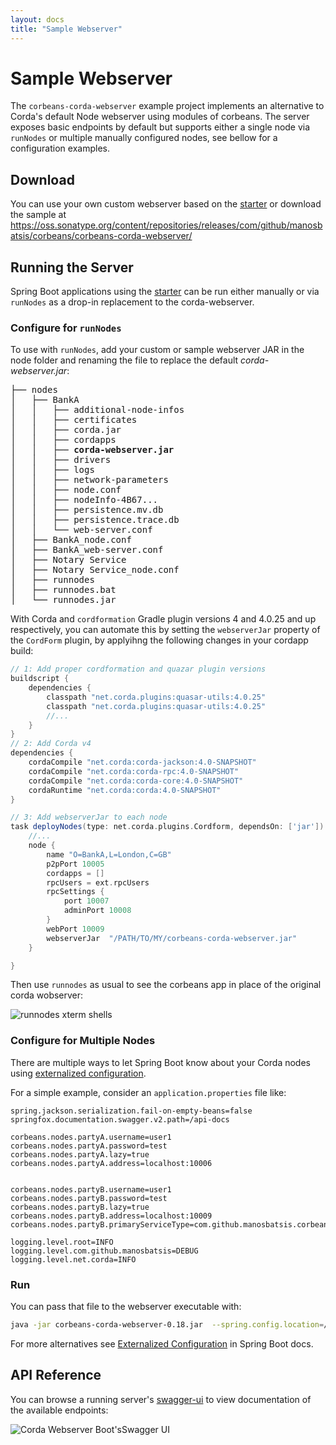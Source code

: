```yaml
---
layout: docs
title: "Sample Webserver"
---
```


# Sample Webserver


The `corbeans-corda-webserver` example project implements an alternative to Corda's default
Node webserver using modules of corbeans. The server exposes basic endpoints by default but supports either a single 
node via `runNodes` or multiple manually configured nodes, see bellow for a configuration examples.

## Download 

You can use your own custom webserver based on the [starter](starter.html) or download the sample at 
https://oss.sonatype.org/content/repositories/releases/com/github/manosbatsis/corbeans/corbeans-corda-webserver/

## Running the Server

Spring Boot applications using the [starter](starter.html) can be run either manually or via `runNodes` as a 
drop-in replacement to the corda-webserver. 



### Configure for `runNodes`

To use with `runNodes`, add your custom or sample webserver JAR in the node folder and renaming the file to replace 
the default *corda-webserver.jar*:

<pre>
├── nodes
│   ├── BankA
│   │   ├── additional-node-infos
│   │   ├── certificates
│   │   ├── corda.jar
│   │   ├── cordapps
│   │   ├── <b>corda-webserver.jar</b>
│   │   ├── drivers
│   │   ├── logs
│   │   ├── network-parameters
│   │   ├── node.conf
│   │   ├── nodeInfo-4B67...
│   │   ├── persistence.mv.db
│   │   ├── persistence.trace.db
│   │   └── web-server.conf
│   ├── BankA_node.conf
│   ├── BankA_web-server.conf
│   ├── Notary Service
│   ├── Notary Service_node.conf
│   ├── runnodes
│   ├── runnodes.bat
│   └── runnodes.jar
</pre>

With Corda and `cordformation` Gradle plugin versions 4 and 4.0.25 and up respectively, you can automate this by setting the `webserverJar` property of 
the `CordForm` plugin, by applyihng the following changes in your cordapp build:

```groovy
// 1: Add proper cordformation and quazar plugin versions 
buildscript {
    dependencies {
        classpath "net.corda.plugins:quasar-utils:4.0.25"
        classpath "net.corda.plugins:quasar-utils:4.0.25"
        //...
    }
}
// 2: Add Corda v4
dependencies {
    cordaCompile "net.corda:corda-jackson:4.0-SNAPSHOT"
    cordaCompile "net.corda:corda-rpc:4.0-SNAPSHOT"
    cordaCompile "net.corda:corda-core:4.0-SNAPSHOT"
    cordaRuntime "net.corda:corda:4.0-SNAPSHOT"
}

// 3: Add webserverJar to each node 
task deployNodes(type: net.corda.plugins.Cordform, dependsOn: ['jar']) {
    //...
    node {
        name "O=BankA,L=London,C=GB"
        p2pPort 10005
        cordapps = []
        rpcUsers = ext.rpcUsers
        rpcSettings {
            port 10007
            adminPort 10008
        }
        webPort 10009 
        webserverJar  "/PATH/TO/MY/corbeans-corda-webserver.jar"
    }

}
```

Then use `runnodes` as usual to see the corbeans app in place of the original corda wobserver:


<img src="/corbeans/img/runnodes.png" alt="runnodes xterm shells" />



### Configure for Multiple Nodes

There are multiple ways to let Spring Boot know about your Corda nodes using 
[externalized configuration](https://docs.spring.io/spring-boot/docs/current/reference/html/boot-features-external-config.html). 

For a simple example, consider an `application.properties` file like:

```properties
spring.jackson.serialization.fail-on-empty-beans=false
springfox.documentation.swagger.v2.path=/api-docs

corbeans.nodes.partyA.username=user1
corbeans.nodes.partyA.password=test
corbeans.nodes.partyA.lazy=true
corbeans.nodes.partyA.address=localhost:10006


corbeans.nodes.partyB.username=user1
corbeans.nodes.partyB.password=test
corbeans.nodes.partyB.lazy=true
corbeans.nodes.partyB.address=localhost:10009
corbeans.nodes.partyB.primaryServiceType=com.github.manosbatsis.corbeans.corda.webserver.components.SampleCustomCordaNodeServiceImpl

logging.level.root=INFO
logging.level.com.github.manosbatsis=DEBUG
logging.level.net.corda=INFO
```

### Run

You can pass that file to the webserver executable with:

```bash
java -jar corbeans-corda-webserver-0.18.jar  --spring.config.location=/path/to/application.properties
```

For more alternatives see [Externalized Configuration](https://docs.spring.io/spring-boot/docs/current/reference/html/boot-features-external-config.html)
in Spring Boot docs. 


## API Reference

You can browse a running server's [swagger-ui](http://localhost:8080/swagger-ui.html) to view documentation of the 
available endpoints:

<img src="/corbeans/img/corda-webserver-spring-boot-swagger.png" alt="Corda Webserver Boot'sSwagger UI" />
